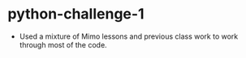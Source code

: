 # python-challenge-1

- Used a mixture of Mimo lessons and previous class work to work through most of the code.